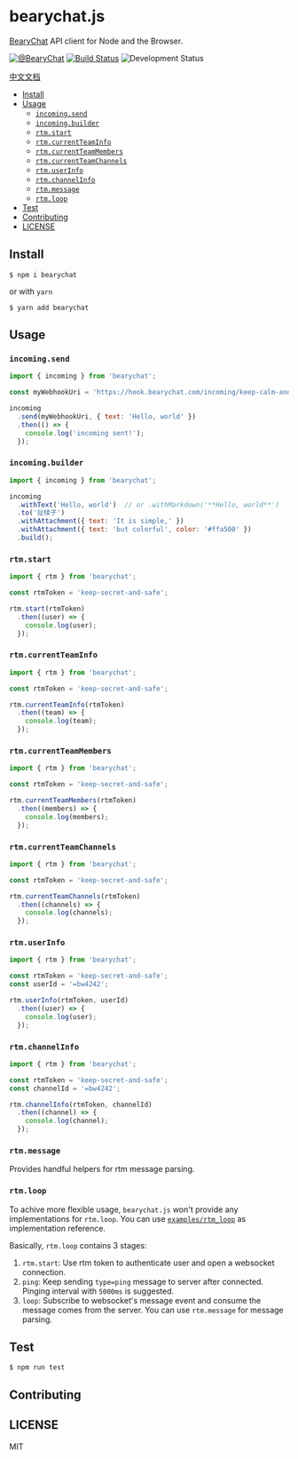 # bearychat.js

[BearyChat][] API client for Node and the Browser.

[![@BearyChat](http://openapi.beary.chat/badge.svg)](http://openapi.beary.chat/join)
[![Build Status](https://travis-ci.org/bearyinnovative/bearychat.js.svg)](https://travis-ci.org/bearyinnovative/bearychat.js)
![Development Status](https://img.shields.io/badge/status-WIP-yellow.svg?style=flat-square)

[BearyChat]: https://bearychat.com

[中文文档](./README_CN.md)

<!-- toc -->

- [Install](#install)
- [Usage](#usage)
  * [`incoming.send`](#incomingsend)
  * [`incoming.builder`](#incomingbuilder)
  * [`rtm.start`](#rtmstart)
  * [`rtm.currentTeamInfo`](#rtmcurrentteaminfo)
  * [`rtm.currentTeamMembers`](#rtmcurrentteammembers)
  * [`rtm.currentTeamChannels`](#rtmcurrentteamchannels)
  * [`rtm.userInfo`](#rtmuserinfo)
  * [`rtm.channelInfo`](#rtmchannelinfo)
  * [`rtm.message`](#rtmmessage)
  * [`rtm.loop`](#rtmloop)
- [Test](#test)
- [Contributing](#contributing)
- [LICENSE](#license)

<!-- tocstop -->

## Install

```
$ npm i bearychat
```

or with `yarn`

```
$ yarn add bearychat
```

## Usage

### `incoming.send`

```javascript
import { incoming } from 'bearychat';

const myWebhookUri = 'https://hook.bearychat.com/incoming/keep-calm-and-pusing';

incoming
  .send(myWebhookUri, { text: 'Hello, world' })
  .then(() => {
    console.log('incoming sent!');
  });
```

### `incoming.builder`

```javascript
import { incoming } from 'bearychat';

incoming
  .withText('Hello, world')  // or .withMarkdown('**Hello, world**')
  .to('扯犊子')
  .withAttachment({ text: 'It is simple,' })
  .withAttachment({ text: 'but colorful', color: '#ffa500' })
  .build();
```

### `rtm.start`

```javascript
import { rtm } from 'bearychat';

const rtmToken = 'keep-secret-and-safe';

rtm.start(rtmToken)
  .then((user) => {
    console.log(user);
  });
```

### `rtm.currentTeamInfo`

```javascript
import { rtm } from 'bearychat';

const rtmToken = 'keep-secret-and-safe';

rtm.currentTeamInfo(rtmToken)
  .then((team) => {
    console.log(team);
  });
```

### `rtm.currentTeamMembers`

```javascript
import { rtm } from 'bearychat';

const rtmToken = 'keep-secret-and-safe';

rtm.currentTeamMembers(rtmToken)
  .then((members) => {
    console.log(members);
  });
```

### `rtm.currentTeamChannels`

```javascript
import { rtm } from 'bearychat';

const rtmToken = 'keep-secret-and-safe';

rtm.currentTeamChannels(rtmToken)
  .then((channels) => {
    console.log(channels);
  });
```

### `rtm.userInfo`

```javascript
import { rtm } from 'bearychat';

const rtmToken = 'keep-secret-and-safe';
const userId = '=bw4242';

rtm.userInfo(rtmToken, userId)
  .then((user) => {
    console.log(user);
  });
```

### `rtm.channelInfo`

```javascript
import { rtm } from 'bearychat';

const rtmToken = 'keep-secret-and-safe';
const channelId = '=bw4242';

rtm.channelInfo(rtmToken, channelId)
  .then((channel) => {
    console.log(channel);
  });
```

### `rtm.message`

Provides handful helpers for rtm message parsing.

### `rtm.loop`

To achive more flexible usage, `bearychat.js` won't provide any implementations
for `rtm.loop`. You can use [`examples/rtm_loop`](./exapmles/rtm_loop) as
implementation reference.

Basically, `rtm.loop` contains 3 stages:

1. `rtm.start`: Use rtm token to authenticate user and open a websocket
connection.
2. `ping`: Keep sending `type=ping` message to server after connected. Pinging
interval with `5000ms` is suggested.
3. `loop`: Subscribe to websocket's message event and consume the message comes
from the server. You can use `rtm.message` for message parsing.

## Test

```
$ npm run test
```

## Contributing

## LICENSE

MIT
